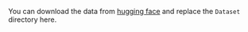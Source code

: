 You can download the data from [hugging face](https://huggingface.co/datasets/Alidr79/cueless_EEG_subject_identification) and replace the `Dataset` directory here.
